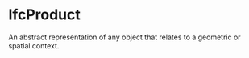 IfcProduct
==========
An abstract representation of any object that relates to a geometric or
spatial context.


